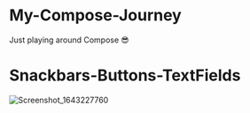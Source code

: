 # My-Compose-Journey
Just playing around Compose 😎

# Snackbars-Buttons-TextFields
![Screenshot_1643227760](https://user-images.githubusercontent.com/56683410/151331581-4a6b4be3-8659-47da-a684-ee123bbca137.png)
